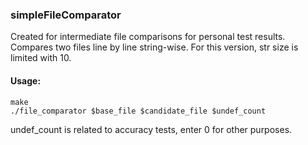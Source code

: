 ### simpleFileComparator
Created for intermediate file comparisons for personal test results.  
Compares two files line by line string-wise. 
For this version, str size is limited with 10.

#### Usage:
```
make
./file_comparator $base_file $candidate_file $undef_count
```
undef_count is related to accuracy tests, enter 0 for other purposes. 
